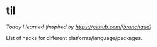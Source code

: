 # til
*Today I learned (inspired by https://github.com/jbranchaud)*

List of hacks for different platforms/language/packages.
